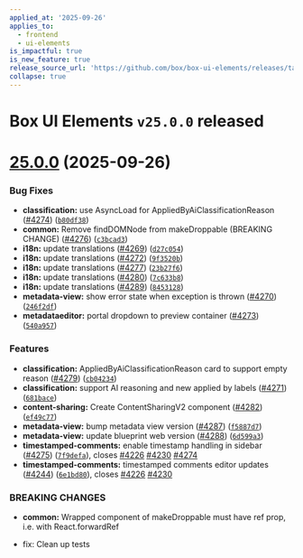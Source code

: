 ```yaml
---
applied_at: '2025-09-26'
applies_to:
  - frontend
  - ui-elements
is_impactful: true
is_new_feature: true
release_source_url: 'https://github.com/box/box-ui-elements/releases/tag/v25.0.0'
collapse: true
---
```


# Box UI Elements `v25.0.0` released

# [25.0.0][1] (2025-09-26)

### Bug Fixes

* **classification:** use AsyncLoad for AppliedByAiClassificationReason ([#4274][2]) ([`b80df38`][3])
* **common:** Remove findDOMNode from makeDroppable (BREAKING CHANGE) ([#4276][4]) ([`c3bcad3`][5])
* **i18n:** update translations ([#4269][6]) ([`d27c054`][7])
* **i18n:** update translations ([#4272][8]) ([`9f3520b`][9])
* **i18n:** update translations ([#4277][10]) ([`23b27f6`][11])
* **i18n:** update translations ([#4280][12]) ([`7c633b8`][13])
* **i18n:** update translations ([#4289][14]) ([`8453128`][15])
* **metadata-view:** show error state when exception is thrown ([#4270][16]) ([`246f2df`][17])
* **metadataeditor:** portal dropdown to preview container ([#4273][18]) ([`540a957`][19])

### Features

* **classification:** AppliedByAiClassificationReason card to support empty reason ([#4279][20]) ([`cb04234`][21])
* **classification:** support AI reasoning and new applied by labels ([#4271][22]) ([`681bace`][23])
* **content-sharing:** Create ContentSharingV2 component ([#4282][24]) ([`ef49c77`][25])
* **metadata-view:** bump metadata view version ([#4287][26]) ([`f5887d7`][27])
* **metadata-view:** update blueprint web version ([#4288][28]) ([`6d599a3`][29])
* **timestamped-comments:** enable timestamp handling in sidebar ([#4275][30]) ([`7f9defa`][31]), closes [#4226][32] [#4230][33] [#4274][2]
* **timestamped-comments:** timestamped comments editor updates ([#4244][34]) ([`6e1bd80`][35]), closes [#4226][32] [#4230][33]

### BREAKING CHANGES

* **common:** Wrapped component of makeDroppable must have ref prop,
    i.e. with React.forwardRef

* fix: Clean up tests

[1]: https://github.com/box/box-ui-elements/compare/v24.0.0...v25.0.0

[2]: https://github.com/box/box-ui-elements/issues/4274

[3]: https://github.com/box/box-ui-elements/commit/b80df3853c94a93fecac1d242bea11fce51cef00

[4]: https://github.com/box/box-ui-elements/issues/4276

[5]: https://github.com/box/box-ui-elements/commit/c3bcad39d81692c1d831e090ff3664c07e0ae987

[6]: https://github.com/box/box-ui-elements/issues/4269

[7]: https://github.com/box/box-ui-elements/commit/d27c054e985386fcce723c8929a33eb5c0f1500f

[8]: https://github.com/box/box-ui-elements/issues/4272

[9]: https://github.com/box/box-ui-elements/commit/9f3520b8f63aa7445a83ece2cf0e12610484c506

[10]: https://github.com/box/box-ui-elements/issues/4277

[11]: https://github.com/box/box-ui-elements/commit/23b27f6ef48d4928a7f685ec084174f4b0e7e322

[12]: https://github.com/box/box-ui-elements/issues/4280

[13]: https://github.com/box/box-ui-elements/commit/7c633b85f7c75e0948e7d38db0417f40e7c79f7c

[14]: https://github.com/box/box-ui-elements/issues/4289

[15]: https://github.com/box/box-ui-elements/commit/8453128761a7d239f24654d59992ab38ac9ca501

[16]: https://github.com/box/box-ui-elements/issues/4270

[17]: https://github.com/box/box-ui-elements/commit/246f2dfb3d12f1805ffac279eeceb1f9d59daef8

[18]: https://github.com/box/box-ui-elements/issues/4273

[19]: https://github.com/box/box-ui-elements/commit/540a9575b3e16b23a8affb7ec12dad0ad7406735

[20]: https://github.com/box/box-ui-elements/issues/4279

[21]: https://github.com/box/box-ui-elements/commit/cb04234576cfc65c61402035c03d4a026a5eb08b

[22]: https://github.com/box/box-ui-elements/issues/4271

[23]: https://github.com/box/box-ui-elements/commit/681bace22e3b2c7cc381c73855c1d1dd6b4f1548

[24]: https://github.com/box/box-ui-elements/issues/4282

[25]: https://github.com/box/box-ui-elements/commit/ef49c773b63fb240c115308c48030f46d46971a5

[26]: https://github.com/box/box-ui-elements/issues/4287

[27]: https://github.com/box/box-ui-elements/commit/f5887d74f689dd79e41ca2979d3a2430fc8b8bda

[28]: https://github.com/box/box-ui-elements/issues/4288

[29]: https://github.com/box/box-ui-elements/commit/6d599a3f7a3cc7f8f9f7a724e1d5a7b29522351a

[30]: https://github.com/box/box-ui-elements/issues/4275

[31]: https://github.com/box/box-ui-elements/commit/7f9defa1dae1faff823b414b708f164913aa701e

[32]: https://github.com/box/box-ui-elements/issues/4226

[33]: https://github.com/box/box-ui-elements/issues/4230

[34]: https://github.com/box/box-ui-elements/issues/4244

[35]: https://github.com/box/box-ui-elements/commit/6e1bd8060212d35529fcb0dcc4b7abd77470941d
